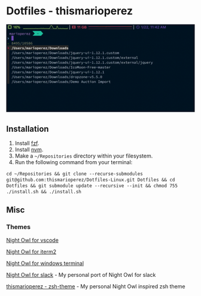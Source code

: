 # Dotfiles - thismarioperez

![Preview](preview.gif)

## Installation
1. Install [fzf](https://github.com/junegunn/fzf).
2. Install [nvm](https://github.com/nvm-sh/nvm).
3. Make a `~/Repositories` directory within your filesystem.
4. Run the following command from your terminal:

```
cd ~/Repositories && git clone --recurse-submodules git@github.com:thismarioperez/Dotfiles-Linux.git Dotfiles && cd Dotfiles && git submodule update --recursive --init && chmod 755 ./install.sh && ./install.sh
```

## Misc
### Themes
[Night Owl for vscode](https://github.com/sdras/night-owl-vscode-theme)

[Night Owl for iterm2](https://github.com/nickcernis/iterm2-night-owl)

[Night Owl for windows terminal](https://github.com/edurojasr/Windows-Terminal-Theme-Night-Owl)

[Night Owl for slack](https://github.com/thismarioperez/night-owl-slack) - My personal port of Night Owl for slack

[thismarioperez - zsh-theme](https://github.com/thismarioperez/thismarioperez-zsh-theme) - My personal Night Owl inspired zsh theme
